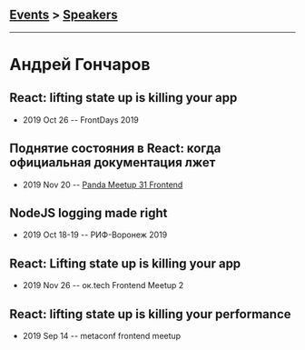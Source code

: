 ## [Events](../README.md) > [Speakers](../speakers.md)
---

# Андрей Гончаров

## React: lifting state up is killing your app
- 2019 Oct 26 -- FrontDays 2019    
## Поднятие состояния в React: когда официальная документация лжет
- 2019 Nov 20 -- [Panda Meetup 31 Frontend](https://www.youtube.com/watch?v=xFQf7ULcaT8)    
## NodeJS logging made right
- 2019 Oct 18-19 -- РИФ-Воронеж 2019    
## React: Lifting state up is killing your app
- 2019 Nov 26 -- ок.tech Frontend Meetup 2    
## React: lifting state up is killing your performance
- 2019 Sep 14 -- metaconf frontend meetup    
